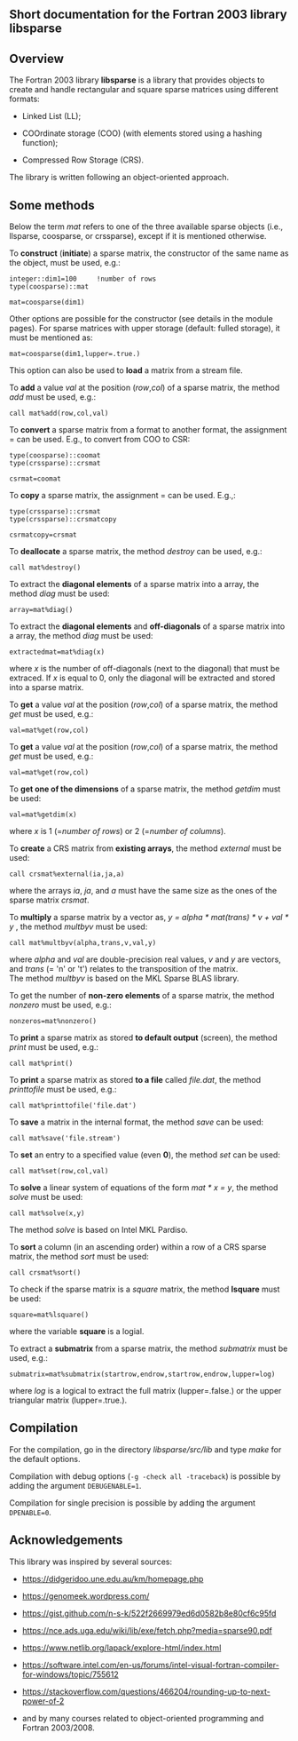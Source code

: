 ## Short documentation for the Fortran 2003 library libsparse  


## Overview  
The Fortran 2003 library __libsparse__ is a library that provides objects to create and handle rectangular and square sparse matrices using different formats:  

 * Linked List (LL);  


 * COOrdinate storage (COO) (with elements stored using a hashing function);  


 * Compressed Row Storage (CRS).   


The library is written following an object-oriented approach.  




## Some methods  

Below the term *mat* refers to one of the three available sparse objects (i.e., llsparse, coosparse, or crssparse), except if it is mentioned otherwise.  

To __construct__ (__initiate__) a sparse matrix, the constructor of the same name as the object, must be used, e.g.:  

````   
integer::dim1=100     !number of rows     
type(coosparse)::mat  
  
mat=coosparse(dim1)  
````  

Other options are possible for the constructor (see details in the module pages). For sparse matrices with upper storage (default: fulled storage), it must be mentioned as:  

````  
mat=coosparse(dim1,lupper=.true.)  
````  

This option can also be used to __load__ a matrix from a stream file.  


To __add__ a value *val* at the position (*row*,*col*) of a sparse matrix, the method *add* must be used, e.g.:  

````   
call mat%add(row,col,val)  
````  

To __convert__  a sparse matrix from a format to another format, the assignment = can be used. E.g., to convert from COO to CSR:  

````   
type(coosparse)::coomat  
type(crssparse)::crsmat  
  
csrmat=coomat  
````  

To __copy__ a sparse matrix, the assignment = can be used. E.g.,:  

````   
type(crssparse)::crsmat  
type(crssparse)::crsmatcopy  
  
csrmatcopy=crsmat  
````  

To __deallocate__  a sparse matrix, the method *destroy* can be used, e.g.:  

````   
call mat%destroy()  
````  

To extract the __diagonal elements__ of a sparse matrix into a array, the method *diag* must be used:  

````  
array=mat%diag()  
````  

To extract the __diagonal elements__ and __off-diagonals__ of a sparse matrix into a array, the method *diag* must be used:  

````  
extractedmat=mat%diag(x)  
````  


where *x* is the number of off-diagonals (next to the diagonal) that must be extraced. If *x* is equal to 0, only the diagonal will be extracted and stored into a sparse matrix.  

To __get__ a value *val* at the position (*row*,*col*) of a sparse matrix, the method *get* must be used, e.g.:  

````   
val=mat%get(row,col)  
````  
To __get__ a value *val* at the position (*row*,*col*) of a sparse matrix, the method *get* must be used, e.g.:  

````   
val=mat%get(row,col)  
````  

To __get one of the dimensions__ of a sparse matrix, the method *getdim* must be used:  

````   
val=mat%getdim(x)  
````  
where *x* is 1 (=*number of rows*) or 2 (=*number of columns*).  


To __create__ a CRS matrix from __existing arrays__, the method *external* must be used:  

````  
call crsmat%external(ia,ja,a)  
````  

where the arrays *ia*, *ja*, and *a* must have the same size as the ones of the sparse matrix *crsmat*.  

To __multiply__ a sparse matrix by a vector as, *y = alpha \* mat(trans) \* v + val \* y* , the method *multbyv* must be used:  

````  
call mat%multbyv(alpha,trans,v,val,y)  
````  
where *alpha* and *val* are double-precision real values, *v* and *y* are vectors, and *trans* (= 'n' or 't') relates to the transposition of the matrix.   
The method *multbyv* is based on the MKL Sparse BLAS library.  

To get the number of __non-zero elements__ of a sparse matrix, the method *nonzero* must be used, e.g.:  

````  
nonzeros=mat%nonzero()  
````  


To __print__ a sparse matrix as stored __to default output__ (screen), the method *print* must be used, e.g.:  


````  
call mat%print()  
````  

To __print__ a sparse matrix as stored __to a file__ called *file.dat*, the method *printtofile* must be used, e.g.:  


````  
call mat%printtofile('file.dat')  
````  


To __save__ a matrix in the internal format, the method *save* can be used:  

````  
call mat%save('file.stream')  
````  

To __set__ an entry to a specified value (even __0__), the method *set* can be used:  

````  
call mat%set(row,col,val)  
````  


To __solve__ a linear system of equations of the form *mat \* x = y*, the method *solve* must be used:  

````  
call mat%solve(x,y)  
````  
The method *solve* is based on Intel MKL Pardiso.  


To __sort__ a column (in an ascending order) within a row of a CRS sparse matrix, the method *sort* must be used:  

````  
call crsmat%sort()  
````  

To check if the sparse matrix is a *square* matrix, the method __lsquare__ must be used:  

````  
square=mat%lsquare()  
````  

where the variable __square__ is a logial.  


To extract a __submatrix__ from a sparse matrix, the method *submatrix* must be used, e.g.:  

````  
submatrix=mat%submatrix(startrow,endrow,startrow,endrow,lupper=log)  
````  

where *log* is a logical to extract the full matrix (lupper=.false.) or the upper triangular matrix (lupper=.true.).  





## Compilation  
For the compilation, go in the directory *libsparse/src/lib* and type *make* for the default options.  

Compilation with debug options (`-g -check all -traceback`) is possible by adding the argument `DEBUGENABLE=1`.  

Compilation for single precision is possible by adding the argument `DPENABLE=0`.  


## Acknowledgements  
This library was inspired by several sources:  


 * https://didgeridoo.une.edu.au/km/homepage.php  


 * https://genomeek.wordpress.com/  


 * https://gist.github.com/n-s-k/522f2669979ed6d0582b8e80cf6c95fd  


 * https://nce.ads.uga.edu/wiki/lib/exe/fetch.php?media=sparse90.pdf  


 * https://www.netlib.org/lapack/explore-html/index.html  


 * https://software.intel.com/en-us/forums/intel-visual-fortran-compiler-for-windows/topic/755612  


 * https://stackoverflow.com/questions/466204/rounding-up-to-next-power-of-2   


 * and by many courses related to object-oriented programming and Fortran 2003/2008.  



